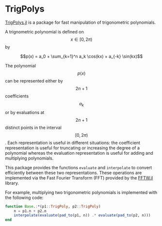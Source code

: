 # TrigPolys

[TrigPolys.jl](https://github.com/yuanchenyang/TrigPolys.jl) is a package for
fast manipulation of trigonometric polynomials.


A trignometric polynomial is defined on $$x \in [0,2\pi)$$ by

```math
p(x) = a_0 + \sum_{k=1}^n a_k \cos(kx) + a_{-k} \sin(kx)
```

The polynomial $$p(x)$$ can be represented either by $$2n+1$$ coefficients
$$a_k$$ or by evaluations at $$2n+1$$ distinct points in the interval
$$[0,2\pi)$$. Each representation is useful in different situations: the
coefficient representation is useful for truncating or increasing the degree of
a polynomial whereas the evaluation representation is useful for adding and
multiplying polynomials.

This package provides the functions `evaluate` and `interpolate` to convert
efficiently between these two representations. These operations are implemented
via the Fast Fourier Transform (FFT) provided by the
[FFTW.jl](https://github.com/JuliaMath/FFTW.jl) library.

For example, multiplying two trigonometric polynomials is implemented with the
following code:

```julia
function Base.:*(p1::TrigPoly, p2::TrigPoly)
    n = p1.n + p2.n
    interpolate(evaluate(pad_to(p1, n)) .* evaluate(pad_to(p2, n)))
end
```
